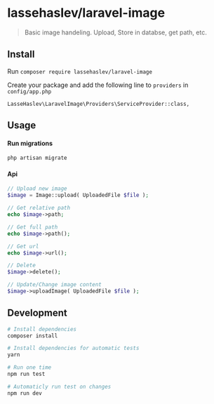 # lassehaslev/laravel-image
> Basic image handeling. Upload, Store in databse, get path, etc.

## Install
Run ```composer require lassehaslev/laravel-image```

Create your package and add the following line to ```providers``` in ```config/app.php``` 
```
LasseHaslev\LaravelImage\Providers\ServiceProvider::class,
```

## Usage
#### Run migrations
```bash
php artisan migrate
```

#### Api
```php
// Upload new image
$image = Image::upload( UploadedFile $file );

// Get relative path
echo $image->path;

// Get full path
echo $image->path();

// Get url
echo $image->url();

// Delete
$image->delete();

// Update/Change image content
$image->uploadImage( UploadedFile $file );
```

## Development
``` bash
# Install dependencies
composer install

# Install dependencies for automatic tests
yarn

# Run one time
npm run test

# Automaticly run test on changes
npm run dev
```
